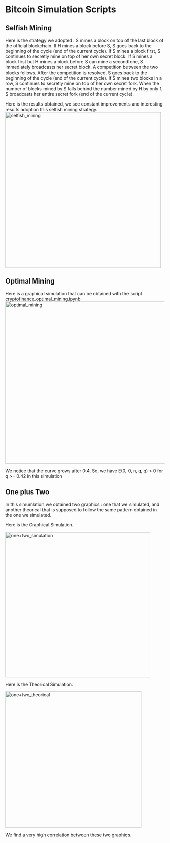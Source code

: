 # Bitcoin Simulation Scripts

## Selfish Mining 
Here is the strategy we adopted : 
S mines a block on top of the last block of the official blockchain.
If H mines a block before S, S goes back to the beginning of the cycle (end of the current cycle).
If S mines a block first, S continues to secretly mine on top of her own secret block.
If S mines a block first but H mines a block before S can mine a second one, S immediately broadcasts her secret block. A competition between the two blocks follows. After the competition is resolved, S goes back to the beginning of the cycle (end of the current cycle).
If S mines two blocks in a row, S continues to secretly mine on top of her own secret fork.
When the number of blocks mined by S falls behind the number mined by H by only 1, S broadcasts her entire secret fork (end of the current cycle).

Here is the results obtained, we see constant improvements and interesting results adoption this selfish mining strategy. 
<img width="492" alt="selfish_mining" src="https://user-images.githubusercontent.com/72081305/211069623-36547bd9-e3ed-4ff6-a703-829e198a951d.PNG">
## Optimal Mining 
Here is a graphical simulation that can be obtained with the script cryptofinance_optimal_mining.ipynb
 <img width="511" alt="optimal_mining" src="https://user-images.githubusercontent.com/72081305/211068477-4bf41665-1ce2-4a2f-a9ce-69086cd870b6.PNG">

We notice that the curve grows after 0.4, So, we have E(0, 0, n, q, q) > 0 for q >= 0.42 in this simulation

## One plus Two
In this simumlation we obtained two graphics : one that we simulated, and another theorical that is supposed to follow the same pattern obtained in the one we simulated.


Here is the Graphical Simulation.


 <img width="458" alt="one+two_simulation" src="https://user-images.githubusercontent.com/72081305/211070390-f589987e-ce74-48d2-92f4-d3a5d2376853.PNG">


Here is the Theorical Simulation.


 <img width="430" alt="one+two_theorical" src="https://user-images.githubusercontent.com/72081305/211070401-1a32a09a-28c6-4da7-b91e-1ac57199a791.PNG">

We find a very high correlation between these two graphics.

